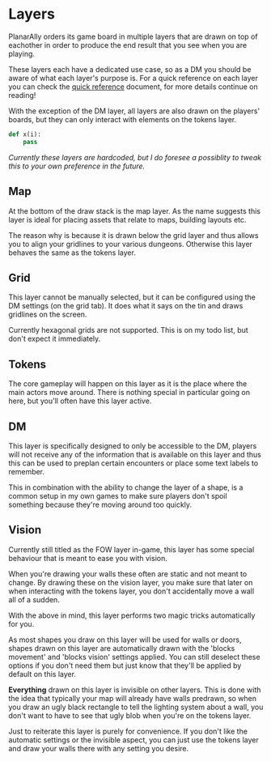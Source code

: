 # Layers

PlanarAlly orders its game board in multiple layers that are drawn on top of eachother in order to produce the end result that you see when you are playing.

These layers each have a dedicated use case, so as a DM you should be aware of what each layer's purpose is.  For a quick reference on each layer you can check the [quick reference](/docs/reference/) document, for more details continue on reading!

With the exception of the DM layer, all layers are also drawn on the players' boards, but they can only interact with elements on the tokens layer.

```python
def x(i):
    pass
```

_Currently these layers are hardcoded, but I do foresee a possiblity to tweak this to your own preference in the future._

## Map

At the bottom of the draw stack is the map layer.  As the name suggests this layer is ideal for placing assets that relate to maps, building layouts etc.

The reason why is because it is drawn below the grid layer and thus allows you to align your gridlines to your various dungeons.  Otherwise this layer behaves the same as the tokens layer.

## Grid

This layer cannot be manually selected, but it can be configured using the DM settings (on the grid tab).  It does what it says on the tin and draws gridlines on the screen.

Currently hexagonal grids are not supported. This is on my todo list, but don't expect it immediately.

## Tokens

The core gameplay will happen on this layer as it is the place where the main actors move around.  There is nothing special in particular going on here, but you'll often have this layer active.

## DM

This layer is specifically designed to only be accessible to the DM, players will not receive any of the information that is available on this layer and thus this can be used to preplan certain encounters or place some text labels to remember.

This in combination with the ability to change the layer of a shape, is a common setup in my own games to make sure players don't spoil something because they're moving around too quickly.

## Vision

Currently still titled as the FOW layer in-game, this layer has some special behaviour that is meant to ease you with vision.

When you're drawing your walls these often are static and not meant to change.  By drawing these on the vision layer, you make sure that later on when interacting with the tokens layer, you don't accidentally move a wall all of a sudden.

With the above in mind, this layer performs two magic tricks automatically for you.

As most shapes you draw on this layer will be used for walls or doors, shapes drawn on this layer are automatically drawn with the 'blocks movement' and 'blocks vision' settings applied.  You can still deselect these options if you don't need them but just know that they'll be applied by default on this layer.

**Everything** drawn on this layer is invisible on other layers.  This is done with the idea that typically your map will already have walls predrawn, so when you draw an ugly black rectangle to tell the lighting system about a wall, you don't want to have to see that ugly blob when you're on the tokens layer.

Just to reiterate this layer is purely for convenience.  If you don't like the automatic settings or the invisible aspect, you can just use the tokens layer and draw your walls there with any setting you desire.
